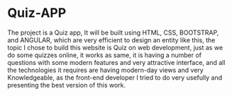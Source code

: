 # Quiz-APP
The project is a Quiz app, It will be built using HTML, CSS, BOOTSTRAP, and ANGULAR, which are very efficient to design an entity like this, the topic I chose to build this website is Quiz on web development, just as we do some quizzes online, it works as same, it is having a number of questions with some modern features and very attractive interface, and all the technologies it requires are having modern-day views and very Knowledgeable, as the front-end developer I tried to do very usefully and presenting the best version of this work.

